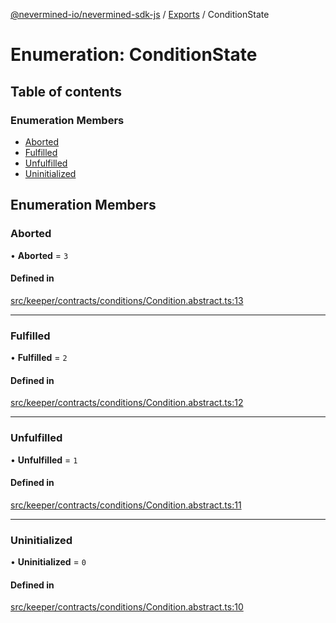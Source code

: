 [@nevermined-io/nevermined-sdk-js](../README.md) / [Exports](../modules.md) / ConditionState

# Enumeration: ConditionState

## Table of contents

### Enumeration Members

- [Aborted](ConditionState.md#aborted)
- [Fulfilled](ConditionState.md#fulfilled)
- [Unfulfilled](ConditionState.md#unfulfilled)
- [Uninitialized](ConditionState.md#uninitialized)

## Enumeration Members

### Aborted

• **Aborted** = ``3``

#### Defined in

[src/keeper/contracts/conditions/Condition.abstract.ts:13](https://github.com/nevermined-io/sdk-js/blob/310c98f/src/keeper/contracts/conditions/Condition.abstract.ts#L13)

___

### Fulfilled

• **Fulfilled** = ``2``

#### Defined in

[src/keeper/contracts/conditions/Condition.abstract.ts:12](https://github.com/nevermined-io/sdk-js/blob/310c98f/src/keeper/contracts/conditions/Condition.abstract.ts#L12)

___

### Unfulfilled

• **Unfulfilled** = ``1``

#### Defined in

[src/keeper/contracts/conditions/Condition.abstract.ts:11](https://github.com/nevermined-io/sdk-js/blob/310c98f/src/keeper/contracts/conditions/Condition.abstract.ts#L11)

___

### Uninitialized

• **Uninitialized** = ``0``

#### Defined in

[src/keeper/contracts/conditions/Condition.abstract.ts:10](https://github.com/nevermined-io/sdk-js/blob/310c98f/src/keeper/contracts/conditions/Condition.abstract.ts#L10)
